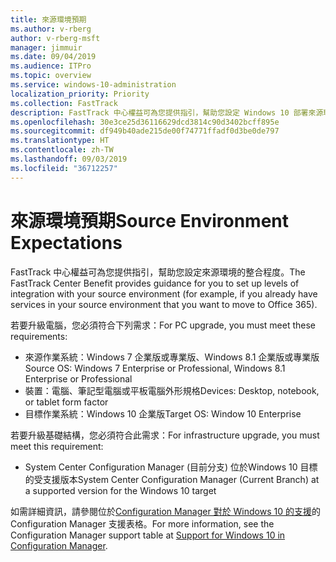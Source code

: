 ```yaml
---
title: 來源環境預期
ms.author: v-rberg
author: v-rberg-msft
manager: jimmuir
ms.date: 09/04/2019
ms.audience: ITPro
ms.topic: overview
ms.service: windows-10-administration
localization_priority: Priority
ms.collection: FastTrack
description: FastTrack 中心權益可為您提供指引，幫助您設定 Windows 10 部署來源環境的整合程度。
ms.openlocfilehash: 30e3ce25d36116629dcd3814c90d3402bcff895e
ms.sourcegitcommit: df949b40ade215de00f74771ffadf0d3be0de797
ms.translationtype: HT
ms.contentlocale: zh-TW
ms.lasthandoff: 09/03/2019
ms.locfileid: "36712257"
---
```

# <a name="source-environment-expectations"></a><span data-ttu-id="3c934-103">來源環境預期</span><span class="sxs-lookup"><span data-stu-id="3c934-103">Source Environment Expectations</span></span>

<span data-ttu-id="3c934-104">FastTrack 中心權益可為您提供指引，幫助您設定來源環境的整合程度。</span><span class="sxs-lookup"><span data-stu-id="3c934-104">The FastTrack Center Benefit provides guidance for you to set up levels of integration with your source environment (for example, if you already have services in your source environment that you want to move to Office 365).</span></span>
  
<span data-ttu-id="3c934-105">若要升級電腦，您必須符合下列需求：</span><span class="sxs-lookup"><span data-stu-id="3c934-105">For PC upgrade, you must meet these requirements:</span></span>

- <span data-ttu-id="3c934-106">來源作業系統：Windows 7 企業版或專業版、Windows 8.1 企業版或專業版</span><span class="sxs-lookup"><span data-stu-id="3c934-106">Source OS: Windows 7 Enterprise or Professional, Windows 8.1 Enterprise or Professional</span></span>
- <span data-ttu-id="3c934-107">裝置：電腦、筆記型電腦或平板電腦外形規格</span><span class="sxs-lookup"><span data-stu-id="3c934-107">Devices: Desktop, notebook, or tablet form factor</span></span>
- <span data-ttu-id="3c934-108">目標作業系統：Windows 10 企業版</span><span class="sxs-lookup"><span data-stu-id="3c934-108">Target OS: Window 10 Enterprise</span></span>

<span data-ttu-id="3c934-109">若要升級基礎結構，您必須符合此需求：</span><span class="sxs-lookup"><span data-stu-id="3c934-109">For infrastructure upgrade, you must meet this requirement:</span></span>   

- <span data-ttu-id="3c934-110">System Center Configuration Manager (目前分支) 位於Windows 10 目標的受支援版本</span><span class="sxs-lookup"><span data-stu-id="3c934-110">System Center Configuration Manager (Current Branch) at a supported version for the Windows 10 target</span></span>

<span data-ttu-id="3c934-111">如需詳細資訊，請參閱位於[Configuration Manager 對於 Windows 10 的支援](https://docs.microsoft.com/sccm/core/plan-design/configs/support-for-windows-10)的 Configuration Manager 支援表格。</span><span class="sxs-lookup"><span data-stu-id="3c934-111">For more information, see the Configuration Manager support table at [Support for Windows 10 in Configuration Manager](https://docs.microsoft.com/sccm/core/plan-design/configs/support-for-windows-10).</span></span>
  

 